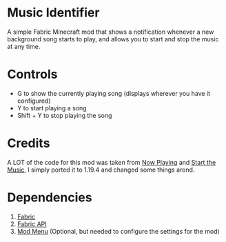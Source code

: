 # Music Identifier
A simple Fabric Minecraft mod that shows a notification whenever a new background song starts to play, and allows you to start and stop the music at any time.

# Controls
- G to show the currently playing song (displays wherever you have it configured)
- Y to start playing a song
- Shift + Y to stop playing the song

# Credits
A LOT of the code for this mod was taken from [Now Playing](https://github.com/Scotsguy/now-playing) and [Start the Music](https://github.com/magneticflux-/fabric-start-the-music), I simply ported it to 1.19.4 and changed some things arond.

# Dependencies
1. [Fabric](https://fabricmc.net/use/installer/)
2. [Fabric API](https://modrinth.com/mod/fabric-api)
3. [Mod Menu](https://modrinth.com/mod/modmenu) (Optional, but needed to configure the settings for the mod)

